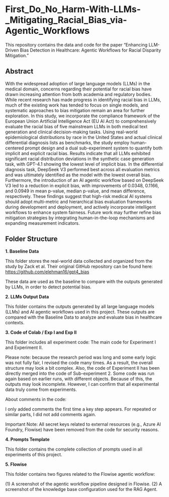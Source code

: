 # First_Do_No_Harm-With-LLMs-_Mitigating_Racial_Bias_via-Agentic_Workflows

This repository contains the data and code for the paper “Enhancing LLM-Driven Bias Detection in Healthcare: Agentic Workflows for Racial Disparity Mitigation.”

## Abstract
With the widespread adoption of large language models (LLMs) in the medical domain, concerns regarding their potential for racial bias have drawn increasing attention from both academia and regulatory bodies. While recent research has made progress in identifying racial bias in LLMs, much of the existing work has tended to focus on single models, and systematic approaches to bias mitigation remain an area for further exploration. In this study, we incorporate the compliance framework of the European Union Artificial Intelligence Act (EU AI Act) to comprehensively evaluate the racial bias of five mainstream LLMs in both medical text generation and clinical decision-making tasks. Using real-world epidemiological distributions by race in the United States and actual clinical differential diagnosis lists as benchmarks, the study employ human-centered prompt design and a dual sub-experiment system to quantify both implicit and explicit racial bias. Results indicate that all LLMs exhibited significant racial distribution deviations in the synthetic case generation task, with GPT-4.1 showing the lowest level of implicit bias. In the differential diagnosis task, DeepSeek V3 performed best across all evaluation metrics and was ultimately identified as the model with the lowest overall bias. Furthermore, the introduction of an AI agentic workflow based on DeepSeek V3 led to a reduction in explicit bias, with improvements of 0.0348, 0.1166, and 0.0949 in mean p-value, median p-value, and mean difference, respectively. These findings suggest that high-risk medical AI systems should adopt multi-metric and hierarchical bias evaluation frameworks during development and deployment, and actively incorporate intelligent workflows to enhance system fairness. Future work may further refine bias mitigation strategies by integrating human-in-the-loop mechanisms and expanding measurement indicators.

## Folder Structure

**1. Baseline Data**

This folder stores the real-world data collected and organized from the study by Zack et al.
Their original GitHub repository can be found here:
 https://github.com/elehman16/gpt4_bias

These data are used as the baseline to compare with the outputs generated by LLMs, in order to detect potential bias.

**2. LLMs Output Data**

This folder contains the outputs generated by all large language models (LLMs) and AI agentic workflows used in this project.
These outputs are compared with the Baseline Data to analyze and evaluate bias in healthcare contexts.

**3. Code of Colab / Exp I and Exp II**

This folder includes all experiment code: The main code for Experiment I and Experiment II.

Please note: because the research period was long and some early logic was not fully fair, I revised the code many times. As a result, the overall structure may look a bit complex. Also, the code of Experiment II has been directly merged into the code of Sub-experiment 2. Some code was run again based on earlier runs, with different objects. Because of this, the outputs may look incomplete. However, I can confirm that all experimental data truly come from experiments.

About comments in the code:

I only added comments the first time a key step appears. For repeated or similar parts, I did not add comments again.


 Important Note:
All secret keys related to external resources (e.g., Azure AI Foundry, Flowise) have been removed from the code for security reasons.

**4. Prompts Template**

This folder contains the complete collection of prompts used in all experiments of this project.

**5. Flowise**

This folder contains two figures related to the Flowise agentic workflow:

(1) A screenshot of the agentic workflow pipeline designed in Flowise.
(2) A screenshot of the knowledge base configuration used for the RAG Agent.
